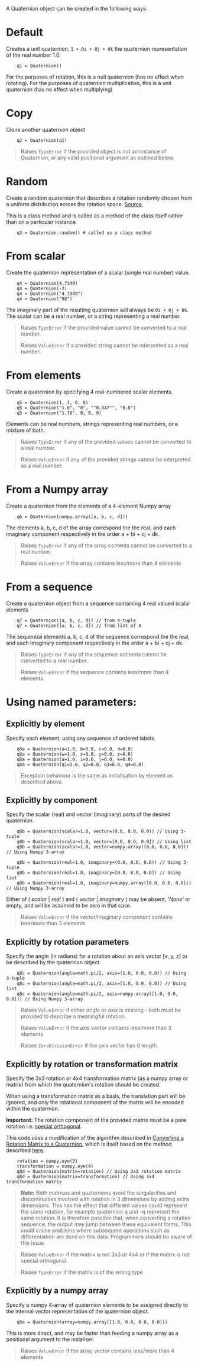 A Quaternion object can be created in the following ways:

# Default
Creates a unit quaternion, `1 + 0i + 0j + 0k` the quaternion representation of the real number 1.0.

		q1 = Quaternion()

For the purposes of rotation, this is a null quaternion (has no effect when rotating).
For the purposes of quaternion multiplication, this is a unit quaternion (has no effect when multiplying)


# Copy
Clone another quaternion object

		q2 = Quaternion(q1)

> Raises `TypeError` if the provided object is not an instance of Quaternion, or any valid positional argument as outlined below.

# Random 
Create a random quaternion that describes a rotation randomly chosen from a uniform distribution across the rotation space. [Source](http://planning.cs.uiuc.edu/node198.html).

This is a class method and is called as a method of the class itself rather than on a particular instance.
		
		q3 = Quaternion.random() # called as a class method
	
# From scalar
Create the quaternion representation of a scalar (single real number) value.

		q4 = Quaternion(4.7349)
		q4 = Quaternion(-3)
		q4 = Quaternion("4.7349")
		q4 = Quaternion("98")
		
The imaginary part of the resulting quaternion will always be `0i + 0j + 0k`.
The scalar can be a real number, or a string representing a real number.	
> Raises `TypeError` if the provided value cannot be converted to a real number.
>
> Raises `ValueError` if a provided string cannot be interpreted as a real number.

# From elements
Create a quaternion by specifying 4 real-numbered scalar elements.

		q5 = Quaternion(1, 1, 0, 0)
		q5 = Quaternion("1.0", "0", ""0.347"", "0.0")
		q5 = Quaternion("1.76", 0, 0, 0)
		
Elements can be real numbers, strings representing real numbers, or a mixture of both.

> Raises `TypeError` if any of the provided values cannot be converted to a real number.
>
> Raises `ValueError` if any of the provided strings cannot be interpreted as a real number.

# From a Numpy array
Create a quaternion from the elements of a 4-element Numpy array

		q6 = Quaternion(numpy.array([a, b, c, d]))
		
The elements a, b, c, d of the array correspond the the real, and each imaginary component respectively in the order a + bi + cj + dk.
	
> Raises `TypeError` if any of the array contents cannot be converted to a real number.
>
> Raises `ValueError` if the array contains less/more than 4 elements
	
# From a sequence
Create a quaternion object from a sequence containing 4 real valued scalar elements

		q7 = Quaternion((a, b, c, d)) // from 4-tuple
		q7 = Quaternion([a, b, c, d]) // from list of 4 
		
The sequential elements a, b, c, d of the sequence correspond the the real, and each imaginary component respectively in the order a + bi + cj + dk.

> Raises `TypeError` if any of the sequence contents cannot be converted to a real number.
>
> Raises `ValueError` if the sequence contains less/more than 4 elements
	
# Using named parameters:

## Explicitly by element
Specify each element, using any sequence of ordered labels
		
		q8a = Quaternion(a=1.0, b=0.0, c=0.0, d=0.0)
		q8a = Quaternion(w=1.0, x=0.0, y=0.0, z=0.0)
		q8a = Quaternion(a=1.0, i=0.0, j=0.0, k=0.0)
		q8a = Quaternion(q1=1.0, q2=0.0, q3=0.0, q4=0.0)
		
> Exception behaviour is the same as initialisation by element as described above.

## Explicitly by component
Specify the scalar (real) and vector (imaginary) parts of the desired quaternion.
		
		q8b = Quaternion(scalar=1.0, vector=(0.0, 0.0, 0.0)) // Using 3-tuple
		q8b = Quaternion(scalar=1.0, vector=[0.0, 0.0, 0.0]) // Using list
		q8b = Quaternion(scalar=1.0, vector=numpy.array([0.0, 0.0, 0.0])) // Using Numpy 3-array
		
		q8b = Quaternion(real=1.0, imaginary=(0.0, 0.0, 0.0)) // Using 3-tuple
		q8b = Quaternion(real=1.0, imaginary=[0.0, 0.0, 0.0]) // Using list
		q8b = Quaternion(real=1.0, imaginary=numpy.array([0.0, 0.0, 0.0])) // Using Numpy 3-array
Either of ( *scalar* | *real* ) and ( *vector* | *imaginary* ) may be absent, *'None'* or empty, and will be assumed to be zero in that case.
> Raises `ValueError` if the vector/imaginary component contains less/more than 3 elements

## Explicitly by rotation parameters
Specify the angle (in radians) for a rotation about an axis vector [x, y, z] to be described by the quaternion object.
	
		q8c = Quaternion(angle=math.pi/2, axis=(1.0, 0.0, 0.0)) // Using 3-tuple
		q8c = Quaternion(angle=math.pi/2, axis=[1.0, 0.0, 0.0]) // Using list
		q8c = Quaternion(angle=math.pi/2, axis=numpy.array([1.0, 0.0, 0.0])) // Using Numpy 3-array
> Raises `ValueError` if either *angle* or *axis* is missing - both must be provided to describe a meaningful rotation.
>
> Raises `ValueError` if the axis vector contains less/more than 3 elements 
> 
> Raises `ZeroDivisionError` if the axis vector has 0 length.

## Explicitly by rotation or transformation matrix
Specify the 3x3 rotation or 4x4 transformation matrix (as a numpy array or matrix) from which the quaternion's rotation should be created. 

When using a transformation matrix as a basis, the translation part will be ignored, and only the rotational component of the matrix will be encoded within the quaternion. 

**Important:** The rotation component of the provided matrix must be a pure rotation i.e. [special orthogonal](http://mathworld.wolfram.com/SpecialOrthogonalMatrix.html).


This code uses a modification of the algorithm described in [Converting a Rotation Matrix to a Quaternion](https://d3cw3dd2w32x2b.cloudfront.net/wp-content/uploads/2015/01/matrix-to-quat.pdf), which is itself based on the method described [here](http://www.euclideanspace.com/maths/geometry/rotations/conversions/matrixToQuaternion/).
	
		rotation = numpy.eye(3)
		transformation = numpy.eye(4)
		q8d = Quaternion(matrix=rotation) // Using 3x3 rotation matrix
		q8d = Quaternion(matrix=transformation) // Using 4x4 transformation matrix
 
>**Note:** Both matrices and quaternions avoid the singularities and discontinuities involved with rotation in 3 dimensions by adding extra dimensions. This has the effect that different values could represent the same rotation, for example quaternion q and -q represent the same rotation. It is therefore possible that, when converting a rotation sequence, the output may jump between these equivalent forms. This could cause problems where subsequent operations such as differentiation are done on this data. Programmers should be aware of this issue.
 
> Raises `ValueError` if the matrix is not 3x3 or 4x4 or if the matrix is not special orthogonal.
>
> Raises `TypeError` if the matrix is of the wrong type
 
## Explicitly by a numpy array
Specify a numpy 4-array of quaternion elements to be assigned directly to the internal vector representation of the quaternion object.
		
		q8e = Quaternion(array=numpy.array([1.0, 0.0, 0.0, 0.0]))
		
This is more direct, and may be faster than feeding a numpy array as a positional argument to the initialiser.
> Raises `ValueError` if the array vector contains less/more than 4 elements
